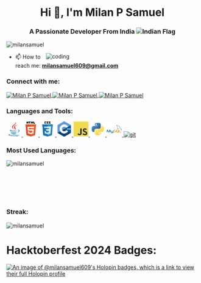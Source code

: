 <h1 align="center">Hi 👋, I'm Milan P Samuel</h1>
<h3 align="center">A Passionate Developer From India <img src="https://upload.wikimedia.org/wikipedia/en/4/41/Flag_of_India.svg" alt="Indian Flag" width="25" height="15"></h3>

<p align="left"> 
    <img src="https://komarev.com/ghpvc/?username=milansamuel&label=Profile%20views&color=0e75b6&style=flat" alt="milansamuel" /> 
</p>

<img align="right" alt="coding" width="400" src="https://octodex.github.com/images/daftpunktocat-guy.gif" />

- 📫 How to reach me: **milansamuel609@gmail.com**

<h3 align="left">Connect with me:</h3>
<p align="left">
    <a href="https://www.linkedin.com/in/milan-p-samuel-b54290242/" target="_blank">
        <img align="center" src="https://raw.githubusercontent.com/rahuldkjain/github-profile-readme-generator/master/src/images/icons/Social/linked-in-alt.svg" alt="Milan P Samuel" height="30" width="40" />
    </a>
    <a href="https://leetcode.com/u/milansamuel/" target="_blank">
        <img align="center" src="https://raw.githubusercontent.com/rahuldkjain/github-profile-readme-generator/master/src/images/icons/Social/leet-code.svg" alt="Milan P Samuel" height="30" width="40" />
    </a>
    <a href="https://www.hackerrank.com/profile/milansamuel609" target="_blank">
        <img align="center" src="https://raw.githubusercontent.com/rahuldkjain/github-profile-readme-generator/master/src/images/icons/Social/hackerrank.svg" alt="Milan P Samuel" height="30" width="40" />
    </a>
</p>

<h3 align="left">Languages and Tools:</h3>
<p align="left"> 
    <a href="https://www.java.com" target="_blank" rel="noreferrer">
        <img src="https://raw.githubusercontent.com/devicons/devicon/master/icons/java/java-original.svg" alt="java" width="40" height="40"/> 
    </a> 
    <a href="https://www.w3.org/html/" target="_blank" rel="noreferrer"> 
        <img src="https://raw.githubusercontent.com/devicons/devicon/master/icons/html5/html5-original-wordmark.svg" alt="html5" width="40" height="40"/> 
    </a> 
    <a href="https://www.w3schools.com/css/" target="_blank" rel="noreferrer"> 
        <img src="https://raw.githubusercontent.com/devicons/devicon/master/icons/css3/css3-original-wordmark.svg" alt="css3" width="40" height="40"/> 
    </a> 
    <a href="https://www.cprogramming.com/" target="_blank" rel="noreferrer"> 
        <img src="https://raw.githubusercontent.com/devicons/devicon/master/icons/cplusplus/cplusplus-original.svg" alt="c++" width="40" height="40"/> 
    </a> 
    <a href="https://developer.mozilla.org/en-US/docs/Web/JavaScript" target="_blank" rel="noreferrer"> 
        <img src="https://raw.githubusercontent.com/devicons/devicon/master/icons/javascript/javascript-original.svg" alt="javascript" width="40" height="40"/> 
    </a> 
    <a href="https://www.python.org" target="_blank" rel="noreferrer"> 
        <img src="https://raw.githubusercontent.com/devicons/devicon/master/icons/python/python-original.svg" alt="python" width="40" height="40"/> 
    </a> 
    <a href="https://www.mysql.com/" target="_blank" rel="noreferrer"> 
        <img src="https://raw.githubusercontent.com/devicons/devicon/master/icons/mysql/mysql-original-wordmark.svg" alt="mysql" width="40" height="40"/> 
    </a> 
    <a href="https://git-scm.com/" target="_blank" rel="noreferrer"> 
        <img src="https://www.vectorlogo.zone/logos/git-scm/git-scm-icon.svg" alt="git" width="40" height="40"/> 
    </a> 
</p>

<h3 align="left">Most Used Languages:</h3>
<p>
    <img align="left" src="https://github-readme-stats.vercel.app/api/top-langs/?username=milansamuel609&layout=compact&theme=dark&hide_border=true&card_width=400" alt="milansamuel" />
</p>

<br><br><br><br><br><br>

<h3 align="left">Streak:</h3>
<p>
    <img align="center" src="https://github-readme-streak-stats.herokuapp.com/?user=milansamuel609&theme=dark" alt="milansamuel" />
</p>

# Hacktoberfest 2024 Badges:
[![An image of @milansamuel609's Holopin badges, which is a link to view their full Holopin profile](https://holopin.me/milansamuel609)](https://holopin.io/@milansamuel609)
